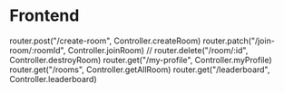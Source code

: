 # Frontend

router.post("/create-room", Controller.createRoom)
router.patch("/join-room/:roomId", Controller.joinRoom)
// router.delete("/room/:id", Controller.destroyRoom)
router.get("/my-profile", Controller.myProfile)
router.get("/rooms", Controller.getAllRoom)
router.get("/leaderboard", Controller.leaderboard)
